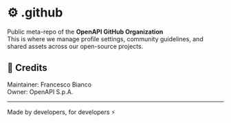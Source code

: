 # ⚙️ .github

Public meta-repo of the **OpenAPI GitHub Organization**  
This is where we manage profile settings, community guidelines, and shared assets across our open-source projects.

## 👥 Credits
Maintainer: Francesco Bianco  
Owner: OpenAPI S.p.A.

---

Made by developers, for developers ⚡
